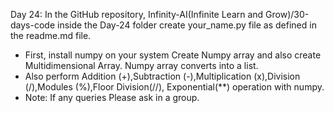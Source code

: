 Day 24: In the GitHub repository, Infinity-AI(Infinite Learn and Grow)/30-days-code inside the Day-24 folder create your_name.py file as defined in the readme.md file.
- First, install numpy on your system Create Numpy array and also create Multidimensional Array. Numpy array converts into a list. 
- Also perform Addition (+),Subtraction (-),Multiplication (x),Division (/),Modules (%),Floor Division(//), Exponential(**) operation with numpy.
- Note: If any queries Please ask in a group. 
